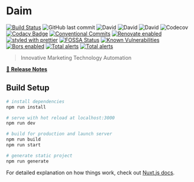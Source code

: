 # Daim

[![Build Status](https://travis-ci.com/shadow81627/daim.svg?branch=master)](https://travis-ci.com/shadow81627/daim)
![GitHub last commit](https://img.shields.io/github/last-commit/shadow81627/daim.svg)
![David](https://img.shields.io/david/shadow81627/daim.svg)
![David](https://img.shields.io/david/dev/shadow81627/daim.svg)
![David](https://img.shields.io/david/peer/shadow81627/daim.svg)
![Codecov](https://img.shields.io/codecov/c/github/shadow81627/daim.svg)
[![Codacy Badge](https://api.codacy.com/project/badge/Grade/c8bbe26d653044de8c944c3a9e2fb0e2)](https://www.codacy.com/app/damien.robinson/daim?utm_source=github.com&utm_medium=referral&utm_content=shadow81627/daim&utm_campaign=Badge_Grade)
[![Conventional Commits](https://img.shields.io/badge/Conventional%20Commits-1.0.0-yellow.svg)](https://conventionalcommits.org)
[![Renovate enabled](https://img.shields.io/badge/renovate-enabled-brightgreen.svg)](https://renovatebot.com/)
[![styled with prettier](https://img.shields.io/badge/styled_with-prettier-ff69b4.svg)](https://github.com/prettier/prettier)
[![FOSSA Status](https://app.fossa.io/api/projects/git%2Bgithub.com%2Fshadow81627%2Fdaim.svg?type=shield)](https://app.fossa.io/projects/git%2Bgithub.com%2Fshadow81627%2Fdaim?ref=badge_shield)
[![Known Vulnerabilities](https://snyk.io/test/github/shadow81627/daim/badge.svg)](https://snyk.io/test/github/shadow81627/daim)
[![Bors enabled](https://bors.tech/images/badge_small.svg)](https://app.bors.tech/repositories/3)
[![Total alerts](https://img.shields.io/lgtm/alerts/g/shadow81627/daim.svg?logo=lgtm&logoWidth=18)](https://lgtm.com/projects/g/shadow81627/daim/alerts/)
[![Total alerts](https://img.shields.io/lgtm/alerts/g/shadow81627/daim.svg?logo=lgtm&logoWidth=18)](https://lgtm.com/projects/g/shadow81627/daim/alerts/)

> Innovative Marketing Technology Automation

[📖 **Release Notes**](./CHANGELOG.md)

## Build Setup

``` bash
# install dependencies
npm run install

# serve with hot reload at localhost:3000
npm run dev

# build for production and launch server
npm run build
npm run start

# generate static project
npm run generate
```

For detailed explanation on how things work, check out [Nuxt.js docs](https://nuxtjs.org).
